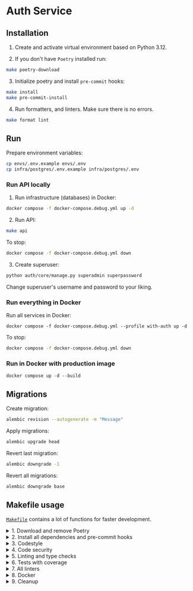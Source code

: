 # Auth Service

## Installation

1. Create and activate virtual environment based on Python 3.12.

2. If you don't have `Poetry` installed run:

```bash
make poetry-download
```

3. Initialize poetry and install `pre-commit` hooks:

```bash
make install
make pre-commit-install
```

4. Run formatters, and linters. Make sure there is no errors.

```bash
make format lint
```

## Run

Prepare environment variables:

```bash
cp envs/.env.example envs/.env
cp infra/postgres/.env.example infra/postgres/.env
```

### Run API locally

1. Run infrastructure (databases) in Docker:

```bash
docker compose -f docker-compose.debug.yml up -d
```

2. Run API:

```bash
make api
```

To stop:

```bash
docker compose -f docker-compose.debug.yml down
```

3. Create superuser:

```bash
python auth/core/manage.py superadmin superpassword
```

Change superuser's username and password to your liking.

### Run everything in Docker

Run all services in Docker:

```
docker compose -f docker-compose.debug.yml --profile with-auth up -d
```

To stop:

```bash
docker compose -f docker-compose.debug.yml down
```

### Run in Docker with production image

```
docker compose up -d --build
```

## Migrations

Create migration:

```bash
alembic revision --autogenerate -m "Message"
```

Apply migrations:

```bash
alembic upgrade head
```

Revert last migration:

```bash
alembic downgrade -1
```

Revert all migrations:

```bash
alembic downgrade base
```

## Makefile usage

[`Makefile`](https://github.com/Cobolock/Auth_1_M3S1/blob/master/Makefile) contains a lot of functions for faster
development.

<details>
<summary>1. Download and remove Poetry</summary>
<p>

To download and install Poetry run:

```bash
make poetry-download
```

To uninstall

```bash
make poetry-remove
```

</p>
</details>

<details>
<summary>2. Install all dependencies and pre-commit hooks</summary>
<p>

Install requirements:

```bash
make install
```

Pre-commit hooks could be installed after `git init` via

```bash
make pre-commit-install
```

</p>
</details>

<details>
<summary>3. Codestyle</summary>
<p>

Automatic formatting uses `ruff`.

```bash
make codestyle

# or use synonym
make format
```

Codestyle checks only, without rewriting files:

```bash
make check-codestyle
```

Update all dev libraries to the latest version using one command

```bash
make update-dev-deps
```

</p>
</details>

<details>
<summary>4. Code security</summary>
<p>

This command identifies security issues with `Safety`:

```bash
make check-safety
```

To validate `pyproject.toml` use

```bash
make check-poetry
```

</p>
</details>

<details>
<summary>5. Linting and type checks</summary>
<p>

Run static linting with `ruff` and `mypy`:

```bash
make static-lint
```

</p>
</details>

<details>
<summary>6. Tests with coverage</summary>
<p>

Run tests:

```bash
make test
```

</p>
</details>

<details>
<summary>7. All linters</summary>
<p>

Of course there is a command to ~~rule~~ run all linters in one:

```bash
make lint
```

</p>
</details>

<details>
<summary>8. Docker</summary>
<p>

```bash
make docker-build
```

which is equivalent to:

```bash
make docker-build VERSION=latest
```

Remove docker image with

```bash
make docker-remove
```

More information [about docker](https://github.com/Cobolock/Auth_1_M3S1/tree/master/docker).

</p>
</details>

<details>
<summary>9. Cleanup</summary>
<p>
Delete pycache files

```bash
make pycache-remove
```

Remove package build

```bash
make build-remove
```

Delete .DS_STORE files

```bash
make dsstore-remove
```

Remove .mypycache

```bash
make mypycache-remove
```

Or to remove all above run:

```bash
make cleanup
```

</p>
</details>
